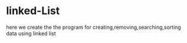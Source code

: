 # linked-List
here we create the the program for creating,removing,searching,sorting data using linked list
